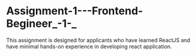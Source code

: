 # Assignment-1---Frontend-Begineer_-1-_
This assignment is designed for applicants who have learned ReactJS and have minimal hands-on experience in developing react application.
